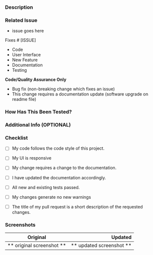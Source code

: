 ### Description

<!--- Include a summary of the change and relevant motivation/context. List any dependencies that are required for this change. --->

### Related Issue 
- issue goes here

Fixes # [ISSUE]
<!-- Please Mention the issue number as ISSUE #(Issue Number)


### Type of Change:

<!--- **Delete irrelevant options.** --->

- Code
- User Interface
- New Feature
- Documentation
- Testing


**Code/Quality Assurance Only**

- Bug fix (non-breaking change which fixes an issue)
- This change requires a documentation update (software upgrade on readme file)

### How Has This Been Tested?

<!-- Describe the tests you ran to verify your changes. Provide instructions or GIFs so we can reproduce. List any relevant details for your test. -->


### Additional Info (OPTIONAL)
<!-- Add some extra information about issue -->



### Checklist

<!--
Example how to mark a checkbox:-
- [x] My code follows the code style of this project.
-->

- [ ] My code follows the code style of this project.
- [ ] My UI is responsive
- [ ] My change requires a change to the documentation.
- [ ] I have updated the documentation accordingly.
- [ ] All new and existing tests passed.
- [ ] My changes generate no new warnings
- [ ] The title of my pull request is a short description of the requested changes.




### Screenshots
   Original                 |   Updated
  :------------------------:|---------------------:
  ** original screenshot ** | ** updated screenshot **
